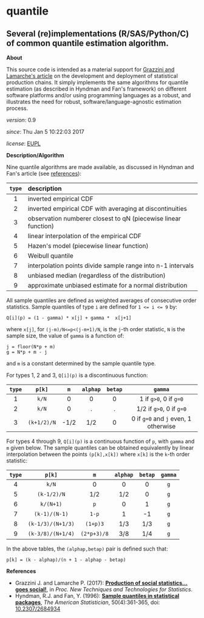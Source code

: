 quantile
======

Several (re)implementations (R/SAS/Python/C) of common quantile estimation algorithm.
---

**About**

This source code is intended as a material support for [Grazzini and Lamarche's article](#References) on the  development and deployment of statistical production chains. It simply implements the same algorithms for quantile estimation (as described in Hyndman and Fan's framework) on different software platforms and/or using programming languages as a robust, and illustrates the need for robust, software/language-agnostic estimation process.

*version*:      0.9

*since*:        Thu Jan  5 10:22:03 2017

*license*:      [EUPL](https://joinup.ec.europa.eu/sites/default/files/eupl1.1.-licence-en_0.pdf)

**Description/Algorithm**

Nine quantile algorithms are made available, as discussed in Hyndman and Fan's article (see [references](#References)):

| `type` |                    description                                
|:------:|:--------------------------------------------------------------
|    1   | inverted empirical CDF                           			 
|    2   | inverted empirical CDF with averaging at discontinuities             
|    3   | observation numberer closest to qN (piecewise linear function) 
|    4   | linear interpolation of the empirical CDF                     
|    5   | Hazen's model (piecewise linear function)                     
|    6   | Weibull quantile                                             
|    7   | interpolation points divide sample range into n-1 intervals
|    8   | unbiased median (regardless of the distribution)             
|    9   | approximate unbiased estimate for a normal distribution  

All sample quantiles are defined as weighted averages of consecutive order statistics. Sample 
quantiles of type `i` are defined for `1 <= i <= 9` by:

	Q[i](p) = (1 - gamma) * x[j] + gamma *  x[j+1]
where `x[j]`, for `(j-m)/N<=p<(j-m+1)/N`, is the `j`-th order statistic, `N` is the sample 
size, the value of `gamma` is a function of:

	j = floor(N*p + m)
	g = N*p + m - j
and `m` is a constant determined by the sample quantile type. 

For types 1, 2 and 3, `Q[i](p)` is a discontinuous function:

| `type` |   `p[k]`    |   `m`  |`alphap`|`betap`|	            `gamma`               | 
|:------:|:-------------:|:-------:|:------:|:-----:|:------------------------------------:|
|    1   |     `k/N`     |    0    |    0   |   0   | 1 if `g>0`, 0 if `g=0`               |
|    2   |     `k/N`     |    0    |    .   |   .   | 1/2 if `g>0`, 0 if `g=0`             | 
|    3   |  `(k+1/2)/N`  |  -1/2   |   1/2  |   0   | 0 if `g=0` and `j` even, 1 otherwise | 

For types 4 through 9, `Q[i](p)` is a continuous function of `p`, with `gamma` and `m` given 
below. The sample quantiles can be obtained equivalently by linear interpolation between the 
points `(p[k],x[k])` where `x[k]` is the `k`-th order statistic:

| `type` |     `p[k]`      |    `m`    |`alphap`|`betap`|`gamma`| 
|:------:|:---------------:|:---------:|:------:|:-----:|:-----:|
|    4   |      `k/N`      |     0     |    0   |   0   |  `g`  | 
|    5   |   `(k-1/2)/N`   |    1/2    |   1/2  |   0   |  `g`  | 
|    6   |     `k/(N+1)`   |    `p`    |    0   |   1   |  `g`  | 
|    7   |  `(k-1)/(N-1)`  |   `1-p`   |    1   |  -1   |  `g`  | 
|    8   |`(k-1/3)/(N+1/3)`| `(1+p)3`  |   1/3  |  1/3  |  `g`  | 
|    9   |`(k-3/8)/(N+1/4)`|`(2*p+3)/8`|   3/8  |  1/4  |  `g`  | 

In the above tables, the `(alphap,betap)` pair is defined such that:

	p[k] = (k - alphap)/(n + 1 - alphap - betap)

**<a name="References"></a>References**

* Grazzini J. and Lamarche P. (2017): [**Production of social statistics... goes social!**](https://www.conference-service.com/NTTS2017/documents/agenda/data/abstracts/abstract_124.html), in _Proc.  New Techniques and Technologies for Statistics_.
* Hyndman, R.J. and Fan, Y. (1996): [**Sample quantiles in statistical packages**](https://www.amherst.edu/media/view/129116/original/Sample+Quantiles.pdf), _The American Statistician_, 50(4):361-365, doi: [10.2307/2684934](http://www.jstor.org/stable/2684934)


